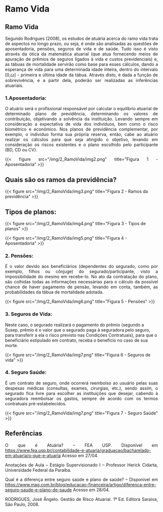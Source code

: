 # Ramo Vida






## Ramo Vida

<div style="text-align: justify">

Segundo Rodrigues (2008), os estudos de atuária acerca do ramo vida trata de aspectos no longo prazo, ou seja, é onde são analisadas as questões de aposentadoria, pensões, seguros de vida e de saúde. Tudo isso é visto através da ótica da matemática atuarial (que atua fornecendo meios de apuração de prêmios de seguros ligados à vida e custos previdenciais) e, as tábuas de mortalidade servirão como base para esses cálculos, dando a esperança de vida para uma determinada idade inteira, dentro do intervalo [0,ꞷ] - primeira e última idade da tábua. Através disto, é dada a função de sobrevivência, e a partir dela, poderão ser realizadas as inferências atuariais.
</div>

### 1.Aposentadoria: 

<div style="text-align: justify">

O atuário será o profissional responsável por calcular o equilíbrio atuarial de determinado plano de previdência, determinando os valores de contribuição, objetivando a solvência da instituição. Levando sempre em consideração a expectativa de vida dos indivíduos, bem como o risco biométrico e econômico. Nos planos de previdência complementar, por exemplo, o indivíduo forma sua própria reserva, então, cabe ao atuário realizar os cálculos para que seja atingido o objetivo, levando em consideração os riscos existentes e o plano escolhido pelo participante (BD, CD ou CV).

{{< figure src="/img/2_RamoVida/img2.png" title="Figura 1 - Aposentadoria" >}}
</div>

## Quais são os ramos da previdência?

{{< figure src="/img/2_RamoVida/img3.png" title="Figura 2 - Ramos da previdência" >}}

## Tipos de planos: 

{{< figure src="/img/2_RamoVida/img4.png" title="Figura 3 - Tipos de planos" >}}

{{< figure src="/img/2_RamoVida/img5.png" title="Figura 4 - Aposentadoria" >}}



### 2. Pensões:

<div style="text-align: justify">


É o valor devido aos beneficiários (dependentes do segurado, como por exemplo, filhos ou cônjuge) do segurado/participante, visto a impossibilidade do mesmo em recebe-lo. No ato da contratação do plano, são colhidas todas as informações necessárias para o cálculo da possível chance de haver pagamento de pensão, levando em conta, também, as probabilidades da tábua de mortalidade adotada.

{{< figure src="/img/2_RamoVida/img6.png" title="Figura 5 - Pensões" >}}
</div>

### 3. Seguros de Vida: 

Neste caso, o segurado realizará o pagamento do prêmio (segundo a Susep, prêmio é o valor que o segurado paga à seguradora pelo seguro, para transferir a ela o risco previsto nas Condições Contratuais), para que o beneficiário estipulado em contrato, receba o benefício no caso de sua morte.

{{< figure src="/img/2_RamoVida/img7.png" title="Figura 6 - Seguros de vida" >}}


### 4. Seguro Saúde:

<div style="text-align: justify">

É um contrato de seguro, onde ocorrerá reembolso ao usuário pelas suas despesas médicas (consultas, exames, cirurgias, etc.), sendo assim, o segurado fica livre para escolher as instituições que desejar, cabendo à seguradora reembolsar os gastos, sempre de acordo com os termos contratuais pré-estabelecidos. 

{{< figure src="/img/2_RamoVida/img7.png" title="Figura 7 - Seguro Saúde" >}}
</div>

## Referências

<div style="text-align: justify">

O que é Atuária? – FEA USP. Disponível em <https://www.fea.usp.br/contabilidade-e-atuaria/graduacao/bacharelado-em-atuaria/o-que-e-atuaria> Acesso em 27/04.

Anotações de Aula – Estágio Supervisionado I – Professor Herick Cidarta, Universidade Federal da Paraíba.

Qual é a diferença entre seguro saúde e plano de saúde? – Disponível em <https://www.mag.com.br/blog/educacao-financeira/artigo/diferenca-entre-seguro-saude-e-plano-de-saude> Acesso em 28/04.

RODRIGUES, José Ângelo. Gestão de Risco Atuarial. 1ª Ed. Editora Saraiva, São Paulo, 2008.

</div>

